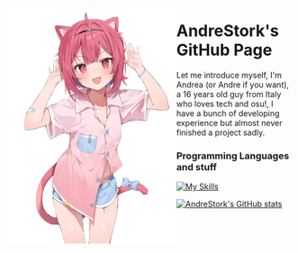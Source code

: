 <a href="https://twitter.com/hanamori59ya/status/1543735761354125312"><img align="left" src="waifu.png" alt="A cute Waifu, illust by @hanamori59ya"  width="300px"></a>

# AndreStork's GitHub Page
Let me introduce myself, I'm Andrea (or Andre if you want), a 16 years old guy from Italy who loves tech and osu!, I have a bunch of developing experience but almost never finished a project sadly.

### Programming Languages and stuff
[![My Skills](https://skillicons.dev/icons?i=cs,html,bootstrap,pr,ps,figma)](https://skillicons.dev)

[![AndreStork's GitHub stats](https://github-readme-stats.vercel.app/api?username=AndreStork&theme=dark)](https://github.com/anuraghazra/github-readme-stats)
